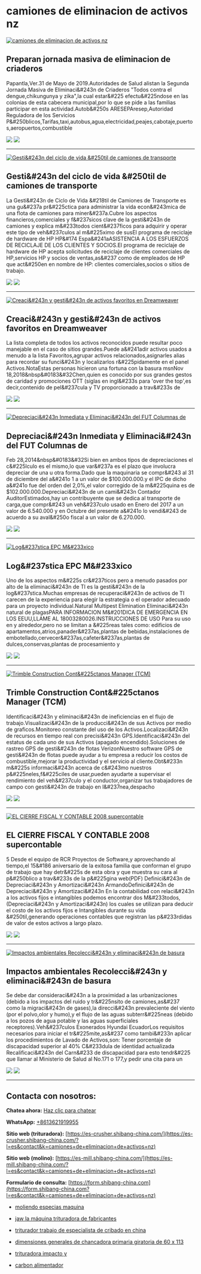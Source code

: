 # camiones de eliminacion de activos nz

<a href="https://swt.shibang-china.com/?l=es&img&k=camiones+de+eliminacion+de+activos+nz" target="_blank">![camiones de eliminacion de activos nz](http://static.shibang-china.com/all-800x300/959.jpg)</a>

## Preparan jornada masiva de eliminacion de criaderos
Papantla,Ver.31 de Mayo de 2019.Autoridades de Salud alistan la Segunda Jornada Masiva de Eliminaci&#243n de Criaderos "Todos contra el dengue,chikungunya y zika",la cual estar&#225 efectu&#225ndose en las colonias de esta cabecera municipal,por lo que se pide a las familias participar en esta actividad.Autob&#250s ARESEPAresep,Autoridad Reguladora de los Servicios P&#250blicos,Tarifas,taxi,autobus,agua,electricidad,peajes,cabotaje,puertos,aeropuertos,combustible


<a href="https://whatsapp.shibangsoft.com/WhatsApp.php" target="_blank" title="WhatsApp">![](http://static.shibang-china.com/icon/whatsapp.png)</a> <a href="https://swt.shibang-china.com/?l=es&icon&k=camiones+de+eliminacion+de+activos+nz" target="_blank">![](http://static.shibang-china.com/icon/chat-es.png)</a>

---

<a href="https://swt.shibang-china.com/?l=es&img&k=camiones+de+eliminacion+de+activos+nz" target="_blank">![Gesti&#243n del ciclo de vida &#250til de camiones de transporte](http://static.shibang-china.com/all-800x300/583.jpg)</a>

## Gesti&#243n del ciclo de vida &#250til de camiones de transporte
La Gesti&#243n de Ciclo de Vida &#218til de Camiones de Transporte es una gu&#237a pr&#225ctica para administrar la vida econ&#243mica de una flota de camiones para miner&#237a.Cubre los aspectos financieros,comerciales y f&#237sicos clave de la gesti&#243n de camiones y explica m&#233todos cient&#237ficos para adquirir y operar este tipo de veh&#237culos al m&#225ximo de susEl programa de reciclaje de hardware de HP HP&#174 Espa&#241aASISTENCIA A LOS ESFUERZOS DE RECICLAJE DE LOS CLIENTES Y SOCIOS.El programa de reciclaje de hardware de HP acepta solicitudes de reciclaje de clientes comerciales de HP,servicios HP y socios de ventas,as&#237 como de empleados de HP que act&#250en en nombre de HP: clientes comerciales,socios o sitios de trabajo.


<a href="https://whatsapp.shibangsoft.com/WhatsApp.php" target="_blank" title="WhatsApp">![](http://static.shibang-china.com/icon/whatsapp.png)</a> <a href="https://swt.shibang-china.com/?l=es&icon&k=camiones+de+eliminacion+de+activos+nz" target="_blank">![](http://static.shibang-china.com/icon/chat-es.png)</a>

---

<a href="https://swt.shibang-china.com/?l=es&img&k=camiones+de+eliminacion+de+activos+nz" target="_blank">![Creaci&#243n y gesti&#243n de activos favoritos en Dreamweaver](http://static.shibang-china.com/all-800x300/1236.jpg)</a>

## Creaci&#243n y gesti&#243n de activos favoritos en Dreamweaver
La lista completa de todos los activos reconocidos puede resultar poco manejable en el caso de sitios grandes.Puede a&#241adir activos usados a menudo a la lista Favoritos,agrupar activos relacionados,asignarles alias para recordar su funci&#243n y localizarlos r&#225pidamente en el panel Activos.NotaEstas personas hicieron una fortuna con la basura msnNov 18,2018&nbsp&#0183&#32Chen,quien es conocido por sus grandes gestos de caridad y promociones OTT (siglas en ingl&#233s para 'over the top',es decir,contenido de pel&#237cula y TV proporcionado a trav&#233s de


<a href="https://whatsapp.shibangsoft.com/WhatsApp.php" target="_blank" title="WhatsApp">![](http://static.shibang-china.com/icon/whatsapp.png)</a> <a href="https://swt.shibang-china.com/?l=es&icon&k=camiones+de+eliminacion+de+activos+nz" target="_blank">![](http://static.shibang-china.com/icon/chat-es.png)</a>

---

<a href="https://swt.shibang-china.com/?l=es&img&k=camiones+de+eliminacion+de+activos+nz" target="_blank">![Depreciaci&#243n Inmediata y Eliminaci&#243n del FUT Columnas de](http://static.shibang-china.com/all-800x300/1027.jpg)</a>

## Depreciaci&#243n Inmediata y Eliminaci&#243n del FUT Columnas de
Feb 28,2014&nbsp&#0183&#32Si bien en ambos tipos de depreciaciones el c&#225lculo es el mismo,lo que var&#237a es el plazo que involucra depreciar de una u otra forma.Dado que la maquinaria se compr&#243 al 31 de diciembre del a&#241o 1 a un valor de $100.000.000.y el IPC de dicho a&#241o fue del orden del 2,0%,el valor corregido de la m&#225quina es de $102.000.000.Depreciaci&#243n de un cami&#243n Contador AuditorEstimados,hay un contribuyente que se dedica al transporte de carga,que compr&#243 un veh&#237culo usado en Enero del 2017 a un valor de 6.540.000 y en Octubre del presente a&#241o lo vendi&#243 de acuerdo a su aval&#250o fiscal a un valor de 6.270.000.


<a href="https://whatsapp.shibangsoft.com/WhatsApp.php" target="_blank" title="WhatsApp">![](http://static.shibang-china.com/icon/whatsapp.png)</a> <a href="https://swt.shibang-china.com/?l=es&icon&k=camiones+de+eliminacion+de+activos+nz" target="_blank">![](http://static.shibang-china.com/icon/chat-es.png)</a>

---

<a href="https://swt.shibang-china.com/?l=es&img&k=camiones+de+eliminacion+de+activos+nz" target="_blank">![Log&#237stica EPC M&#233xico](http://static.shibang-china.com/all-800x300/299.jpg)</a>

## Log&#237stica EPC M&#233xico
Uno de los aspectos m&#225s cr&#237ticos pero a menudo pasados por alto de la eliminaci&#243n de TI es la gesti&#243n de la log&#237stica.Muchas empresas de recuperaci&#243n de activos de TI carecen de la experiencia para elegir la estrategia o el operador adecuado para un proyecto individual.Natural Multipest Elimination Eliminaci&#243n natural de plagasPARA INFORMACION M&#201DICA DE EMERGENCIA EN LOS EEUU,LLAME AL 18003280026.INSTRUCCIONES DE USO Para su uso en y alrededor,pero no se limitan a &#225reas tales como: edificios de apartamentos,atrios,panader&#237as,plantas de bebidas,instalaciones de embotellado,cervecer&#237as,cafeter&#237as,plantas de dulces,conservas,plantas de procesamiento y


<a href="https://whatsapp.shibangsoft.com/WhatsApp.php" target="_blank" title="WhatsApp">![](http://static.shibang-china.com/icon/whatsapp.png)</a> <a href="https://swt.shibang-china.com/?l=es&icon&k=camiones+de+eliminacion+de+activos+nz" target="_blank">![](http://static.shibang-china.com/icon/chat-es.png)</a>

---

<a href="https://swt.shibang-china.com/?l=es&img&k=camiones+de+eliminacion+de+activos+nz" target="_blank">![Trimble Construction Cont&#225ctanos Manager (TCM)](http://static.shibang-china.com/all-800x300/414.jpg)</a>

## Trimble Construction Cont&#225ctanos Manager (TCM)
Identificaci&#243n y eliminaci&#243n de ineficiencias en el flujo de trabajo.Visualizaci&#243n de la producci&#243n de sus Activos por medio de graficos.Monitoreo constante del uso de los Activos.Localizaci&#243n de recursos en tiempo real con precisi&#243n GPS.Identificaci&#243n del estatus de cada uno de sus Activos (apagado encendido).Soluciones de rastreo GPS de gesti&#243n de flotas VerizonNuestro software GPS de gesti&#243n de flotas puede ayudar a tu empresa a reducir los costos de combustible,mejorar la productividad y el servicio al cliente.Obt&#233n m&#225s informaci&#243n acerca de c&#243mo nuestros p&#225neles,f&#225ciles de usar,pueden ayudarte a supervisar el rendimiento del veh&#237culo y el conductor,organizar tus trabajadores de campo con gesti&#243n de trabajo en l&#237nea,despacho


<a href="https://whatsapp.shibangsoft.com/WhatsApp.php" target="_blank" title="WhatsApp">![](http://static.shibang-china.com/icon/whatsapp.png)</a> <a href="https://swt.shibang-china.com/?l=es&icon&k=camiones+de+eliminacion+de+activos+nz" target="_blank">![](http://static.shibang-china.com/icon/chat-es.png)</a>

---

<a href="https://swt.shibang-china.com/?l=es&img&k=camiones+de+eliminacion+de+activos+nz" target="_blank">![EL CIERRE FISCAL Y CONTABLE 2008 supercontable](http://static.shibang-china.com/all-800x300/253.jpg)</a>

## EL CIERRE FISCAL Y CONTABLE 2008 supercontable
5 Desde el equipo de RCR Proyectos de Software,y aprovechando al tiempo,el 15&#186 aniversario de la exitosa familia que conforman el grupo de trabajo que hay detr&#225s de esta obra y que muestra su cara al p&#250blico a trav&#233s de la p&#225gina web(PDF) Definici&#243n de Depreciaci&#243n y Amortizaci&#243n ArmandoDefinici&#243n de Depreciaci&#243n y Amortizaci&#243n En la contabilidad con relaci&#243n a los activos fijos e intangibles podemos encontrar dos M&#233todos,(Depreciaci&#243n y Amortizaci&#243n) los cuales se utilizan para deducir el costo de los activos fijos e Intangibles durante su vida &#250til,generando operaciones contables que registran las p&#233rdidas de valor de estos activos a largo plazo.


<a href="https://whatsapp.shibangsoft.com/WhatsApp.php" target="_blank" title="WhatsApp">![](http://static.shibang-china.com/icon/whatsapp.png)</a> <a href="https://swt.shibang-china.com/?l=es&icon&k=camiones+de+eliminacion+de+activos+nz" target="_blank">![](http://static.shibang-china.com/icon/chat-es.png)</a>

---

<a href="https://swt.shibang-china.com/?l=es&img&k=camiones+de+eliminacion+de+activos+nz" target="_blank">![Impactos ambientales Recolecci&#243n y eliminaci&#243n de basura](http://static.shibang-china.com/all-800x300/137.jpg)</a>

## Impactos ambientales Recolecci&#243n y eliminaci&#243n de basura
Se debe dar consideraci&#243n a la proximidad a las urbanizaciones (debido a los impactos del ruido y tr&#225nsito de camiones,as&#237 como la migraci&#243n de gases),la direcci&#243n prevaleciente del viento (por el polvo,olor y humo),y el flujo de las aguas subterr&#225neas (debido a los pozos de agua potable y las aguas superficiales receptores).Veh&#237culos Exonerados Hyundai EcuadorLos requisitos necesarios para iniciar el tr&#225mite,as&#237 como tambi&#233n aplicar los procedimientos de Lavado de Activos,son: Tener porcentaje de discapacidad superior al 40% C&#233dula de identidad actualizada Recalificaci&#243n del Carn&#233 de discapacidad para esto tendr&#225 que llamar al Ministerio de Salud al No.171 o 177,y pedir una cita para un


<a href="https://whatsapp.shibangsoft.com/WhatsApp.php" target="_blank" title="WhatsApp">![](http://static.shibang-china.com/icon/whatsapp.png)</a> <a href="https://swt.shibang-china.com/?l=es&icon&k=camiones+de+eliminacion+de+activos+nz" target="_blank">![](http://static.shibang-china.com/icon/chat-es.png)</a>

---
## Contacta con nosotros:

**Chatea ahora:** [Haz clic para chatear](https://swt.shibang-china.com?l=es&contact&k=camiones+de+eliminacion+de+activos+nz)

**WhatsApp:**  [+8613621919955](https://whatsapp.shibangsoft.com/WhatsApp.php)

**Sitio web (trituradora):** [https://es-crusher.shibang-china.com/](https://es-crusher.shibang-china.com/?l=es&contact&k=camiones+de+eliminacion+de+activos+nz)

**Sitio web (molino):** [https://es-mill.shibang-china.com/](https://es-mill.shibang-china.com/?l=es&contact&k=camiones+de+eliminacion+de+activos+nz)

**Formulario de consulta:** [https://form.shibang-china.com](https://form.shibang-china.com?l=es&contact&k=camiones+de+eliminacion+de+activos+nz)

* [moliendo especias maquina](../79/moliendo%20especias%20maquina.md)

* [jaw la máquina trituradora de fabricantes](../80/jaw%20la%20m%C3%A1quina%20trituradora%20de%20fabricantes.md)

* [triturador trabajo de especialista de cribado en china](../71/triturador%20trabajo%20de%20especialista%20de%20cribado%20en%20china.md)

* [dimensiones generales de chancadora primaria giratoria de 60 x 113](../79/dimensiones%20generales%20de%20chancadora%20primaria%20giratoria%20de%2060%20x%20113.md)

* [trituradora impacto y](../74/trituradora%20impacto%20y.md)

* [carbon alimentador](../80/carbon%20alimentador.md)